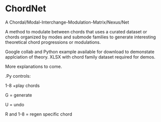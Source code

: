 # ChordNet

A Chordal/Modal-Interchange-Modulation-Matrix/Nexus/Net

A method to modulate between chords that uses a curated dataset or chords organized by modes and submode families to generate interesting theoretical chord progressions or modulations.

Google collab and Python example available for download to demonstate applciation of theory.
XLSX with chord family dataset required for demos.

More explanations to come.

.Py controls:

1-8 +play chords

G = generate

U = undo

R and 1-8 = regen specific chord
